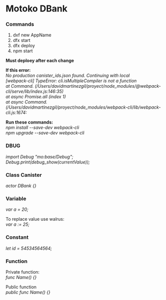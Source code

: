# Motoko DBank

### Commands
1) dxf new AppName</br>
2) dfx start
3) dfx deploy
4) npm start</br>

<b>Must deploey after each change</b></br>

<b>If this error:</b></br>
  <i>No production canister_ids.json found. Continuing with local</i></br>
  <i>[webpack-cli] TypeError: cli.isMultipleCompiler is not a function</i></br>
  <i>at Command.<anonymous> (/Users/davidmartinezgil/proyect/node_modules/@webpack-cli/serve/lib/index.js:146:35)</i></br>
  <i>at async Promise.all (index 1)</i></br>
  <i>at async Command.<anonymous> (/Users/davidmartinezgil/proyect/node_modules/webpack-cli/lib/webpack-cli.js:1674:</i></br>
  
<b>Run these commands:</b> </br>
  <i>npm install --save-dev webpack-cli</br>
  npm upgrade --save-dev webpack-cli</i></br>

### DBUG
<i>import Debug "mo:base/Debug";</i></br>
<i>Debug.print(debug_show(currentValue));</i></br>

### Class Canister
<i>actor DBank {}</i>

### Variable
<i>var a = 20;</i></br>

To replace value use walrus:</br>
<i>var a := 25;</i>

### Constant
<i>let id = 54534564564;</i>

### Function
Private function:</br>
<i>func Name() {}</i></br>

Public function</br>
<i>public func Name() {}</i>
